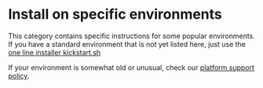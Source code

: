 <!--
title: "Install on specific environments"
description: "Netdata can be installed as a DEB/RPM package, a static binary, a docker container or from source"
custom_edit_url: https://github.com/netdata/netdata/edit/master/packaging/installer/methods/systems.md
sidebar_label: "Install on specific environments"
learn_status: "Published"
learn_rel_path: "Installation/Install on specific environments"
-->

# Install on specific environments

This category contains specific instructions for some popular environments. 
If you have a standard environment that is not yet listed here, just use the 
[one line installer kickstart.sh](/packaging/installer/methods/kickstart.md)

If your environment is somewhat old or unusual, check our 
[platform support policy](/docs/netdata-agent/versions-and-platforms.md).

